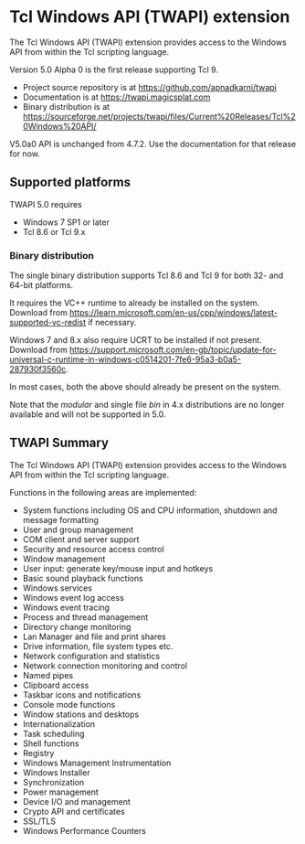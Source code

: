 # Tcl Windows API (TWAPI) extension

The Tcl Windows API (TWAPI) extension provides access to the Windows API from
within the Tcl scripting language.

Version 5.0 Alpha 0 is the first release supporting Tcl 9.

  * Project source repository is at https://github.com/apnadkarni/twapi
  * Documentation is at https://twapi.magicsplat.com
  * Binary distribution is at https://sourceforge.net/projects/twapi/files/Current%20Releases/Tcl%20Windows%20API/

V5.0a0 API is unchanged from 4.7.2. Use the documentation for that release
for now.

## Supported platforms

TWAPI 5.0 requires

  * Windows 7 SP1 or later
  * Tcl 8.6 or Tcl 9.x

### Binary distribution

The single binary distribution supports Tcl 8.6 and Tcl 9 for both 32- and
64-bit platforms.

It requires the VC++ runtime to already be installed
on the system. Download from https://learn.microsoft.com/en-us/cpp/windows/latest-supported-vc-redist if necessary.

Windows 7 and 8.x also require UCRT to be installed if not present. Download
from https://support.microsoft.com/en-gb/topic/update-for-universal-c-runtime-in-windows-c0514201-7fe6-95a3-b0a5-287930f3560c.

In most cases, both the above should already be present on the system.

Note that the *modular* and single file *bin* in 4.x distributions are no longer
available and will not be supported in 5.0.

## TWAPI Summary

The Tcl Windows API (TWAPI) extension provides access to the Windows API from
within the Tcl scripting language.

Functions in the following areas are implemented:

  * System functions including OS and CPU information,
    shutdown and message formatting
  * User and group management
  * COM client and server support
  * Security and resource access control
  * Window management
  * User input: generate key/mouse input and hotkeys
  * Basic sound playback functions
  * Windows services
  * Windows event log access
  * Windows event tracing
  * Process and thread management
  * Directory change monitoring
  * Lan Manager and file and print shares
  * Drive information, file system types etc.
  * Network configuration and statistics
  * Network connection monitoring and control
  * Named pipes
  * Clipboard access
  * Taskbar icons and notifications
  * Console mode functions
  * Window stations and desktops
  * Internationalization
  * Task scheduling
  * Shell functions
  * Registry
  * Windows Management Instrumentation
  * Windows Installer
  * Synchronization
  * Power management
  * Device I/O and management
  * Crypto API and certificates
  * SSL/TLS
  * Windows Performance Counters
